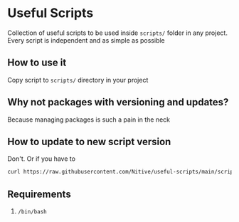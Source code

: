 # Useful Scripts

Collection of useful scripts to be used inside `scripts/` folder in any project. Every script is independent and as simple as possible

## How to use it

Copy script to `scripts/` directory in your project

## Why not packages with versioning and updates?

Because managing packages is such a pain in the neck

## How to update to new script version

Don't. Or if you have to

```sh
curl https://raw.githubusercontent.com/Nitive/useful-scripts/main/scripts/my-script.sh > scripts/my-script.sh
```

## Requirements

1. `/bin/bash`
